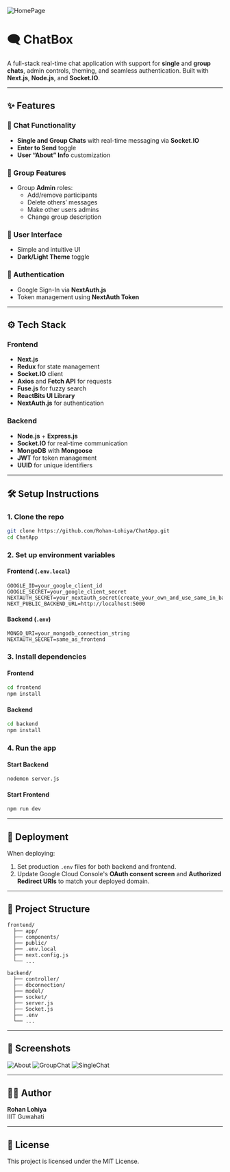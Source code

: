 ![HomePage](https://github.com/user-attachments/assets/42fb24d7-58ef-4e95-91fa-b4ff856dc164)

# 🗨️ ChatBox

A full-stack real-time chat application with support for **single** and **group chats**, admin controls, theming, and seamless authentication. Built with **Next.js**, **Node.js**, and **Socket.IO**.

---

## ✨ Features

### 💬 Chat Functionality
- **Single and Group Chats** with real-time messaging via **Socket.IO**
- **Enter to Send** toggle
- **User “About” Info** customization

### 👥 Group Features
- Group **Admin** roles:
  - Add/remove participants
  - Delete others’ messages
  - Make other users admins
  - Change group description

### 🎨 User Interface
- Simple and intuitive UI
- **Dark/Light Theme** toggle

### 🔐 Authentication
- Google Sign-In via **NextAuth.js**
- Token management using **NextAuth Token**

---

## ⚙️ Tech Stack

### Frontend
- **Next.js**
- **Redux** for state management
- **Socket.IO** client
- **Axios** and **Fetch API** for requests
- **Fuse.js** for fuzzy search
- **ReactBits UI Library**
- **NextAuth.js** for authentication

### Backend
- **Node.js** + **Express.js**
- **Socket.IO** for real-time communication
- **MongoDB** with **Mongoose**
- **JWT** for token management
- **UUID** for unique identifiers

---

## 🛠️ Setup Instructions

### 1. Clone the repo
```bash
git clone https://github.com/Rohan-Lohiya/ChatApp.git
cd ChatApp
```

### 2. Set up environment variables

#### Frontend (`.env.local`)
```env
GOOGLE_ID=your_google_client_id
GOOGLE_SECRET=your_google_client_secret
NEXTAUTH_SECRET=your_nextauth_secret(create_your_own_and_use_same_in_backend)
NEXT_PUBLIC_BACKEND_URL=http://localhost:5000
```

#### Backend (`.env`)
```env
MONGO_URI=your_mongodb_connection_string
NEXTAUTH_SECRET=same_as_frontend
```

### 3. Install dependencies

#### Frontend
```bash
cd frontend
npm install
```

#### Backend
```bash
cd backend
npm install
```

### 4. Run the app

#### Start Backend
```bash
nodemon server.js
```

#### Start Frontend
```bash
npm run dev
```

---

## 🚀 Deployment

When deploying:

1. Set production `.env` files for both backend and frontend.
2. Update Google Cloud Console's **OAuth consent screen** and **Authorized Redirect URIs** to match your deployed domain.

---

## 📂 Project Structure

```
frontend/
  ├── app/
  ├── components/
  ├── public/
  ├── .env.local
  ├── next.config.js
  └── ...

backend/
  ├── controller/
  ├── dbconnection/
  ├── model/
  ├── socket/
  ├── server.js
  ├── Socket.js
  ├── .env
  └── ...
```

---

## 📸 Screenshots

![About](https://github.com/user-attachments/assets/e91c63fd-e054-43a2-a0f8-be50ee5eca4e)
![GroupChat](https://github.com/user-attachments/assets/e4510349-2aa6-4653-ac5a-87fb9f87c551)
![SingleChat](https://github.com/user-attachments/assets/d3da0a8c-f083-4895-bb0b-2ffa9c3c1d60)

---

## 🧑‍💻 Author

**Rohan Lohiya**  
IIIT Guwahati

---

## 📝 License

This project is licensed under the MIT License.
